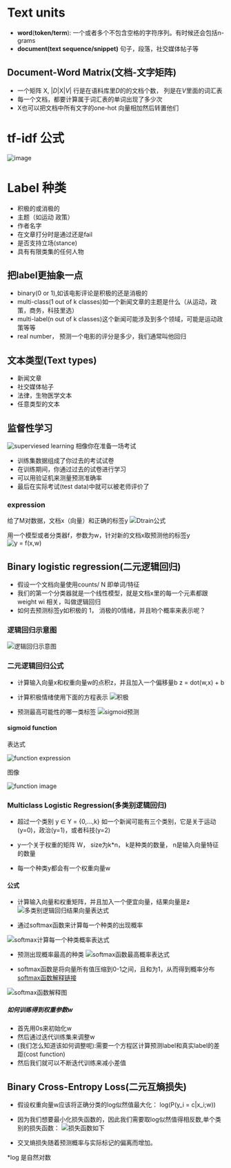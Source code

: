 
# Text units
* **word**(**token/term**): 一个或者多个不包含空格的字符序列。有时候还会包括n-grams
* **document(text sequence/snippet)** 句子，段落，社交媒体帖子等

## Document-Word Matrix(文档-文字矩阵)
* 一个矩阵 X, |*D*|X|*V*| 行是在语料库里*D*的的文档个数， 列是在*V*里面的词汇表
* 每一个文档，都要计算属于词汇表的单词出现了多少次
* X也可以把文档中所有文字的one-hot 向量相加然后转置他们

# tf-idf 公式
  ![image](https://github.com/Qianlinnn/NLP-/raw/master/img/idf_tfidf%E5%85%AC%E5%BC%8F.png)

      
# Label 种类
* 积极的或消极的 
* 主题（如运动 政策）
* 作者名字
* 在文章打分时是通过还是fail
* 是否支持立场(stance)
* 具有有限类集的任何人物

## 把label更抽象一点
* binary(0 or 1),如该电影评论是积极的还是消极的
* multi-class(1 out of k classes)如一个新闻文章的主题是什么（从运动，政策，商务，科技里选）
* multi-label(n out of k classes)这个新闻可能涉及到多个领域，可能是运动政策等等
* real number， 预测一个电影的评分是多少，我们通常叫他回归

## 文本类型(Text types)
* 新闻文章
* 社交媒体帖子
* 法律，生物医学文本
* 任意类型的文本

## 监督性学习
![superviesed learning](https://github.com/Qianlinnn/NLP-/raw/master/img/%E7%9B%91%E7%9D%A3%E5%AD%A6%E4%B9%A0%E6%B5%81%E7%A8%8B%E5%9B%BE.png)
相像你在准备一场考试
* 训练集数据组成了你过去的考试试卷
* 在训练期间，你通过过去的试卷进行学习
* 可以用验证机来测量预测准确率
* 最后在实际考试(test data)中就可以被老师评价了

### expression
给了M对数据，文档x（向量）和正确的标签y
  ![Dtrain公式](https://github.com/Qianlinnn/NLP-/raw/master/img/Dtrain.png)

用一个模型或者分类器f，参数为w，针对新的文档x取预测他的标签y
  ![y = f(x,w)](https://github.com/Qianlinnn/NLP-/raw/master/img/f().png)
  
  
## Binary logistic regression(二元逻辑回归)
* 假设一个文档向量使用counts/ N 即单词/特征
* 我们的第一个分类器就是一个线性模型，就是文档x里的每一个元素都跟weight wi 相关，叫做逻辑回归
* 如何去预测标签y如积极的 1， 消极的0情绪，并且哟个概率来表示呢？


### 逻辑回归示意图
 ![逻辑回归示意图](https://github.com/Qianlinnn/NLP-/raw/master/img/%E9%80%BB%E8%BE%91%E5%9B%9E%E5%BD%92%E7%A4%BA%E6%84%8F%E5%9B%BE.png)

### 二元逻辑回归公式
* 计算输入向量x和权重向量w的点积z，并且加入一个偏移量b
        z = dot(w,x) + b
        
* 计算积极情绪使用下面的方程表示
![积极](https://github.com/Qianlinnn/NLP-/raw/master/img/%E7%A7%AF%E6%9E%81%E6%83%85%E7%BB%AA.png)

* 预测最高可能性的哪一类标签
![sigmoid预测](https://github.com/Qianlinnn/NLP-/raw/master/img/sigmoid%E5%87%BD%E6%95%B0%E6%9C%80%E9%AB%98%E5%8F%AF%E8%83%BD%E6%80%A7.png)

#### sigmoid function
表达式

![function expression](https://github.com/Qianlinnn/NLP-/raw/master/img/sigmoid%E5%87%BD%E6%95%B0%E8%A1%A8%E8%BE%BE%E5%BC%8F.png)

图像

![function image](https://github.com/Qianlinnn/NLP-/raw/master/img/sigmoid%E5%87%BD%E6%95%B0%E5%9B%BE%E5%83%8F.png)

### Multiclass Logistic Regression(多类别逻辑回归)
* 超过一个类别 y ∈ Y = {0,...,k} 如一个新闻可能有三个类别，它是关于运动(y=0)，政治(y=1)，或者科技(y=2)

* y一个关于权重的矩阵 W， size为k*n， k是种类的数量， n是输入向量特征的数量

* 每一个种类y都会有一个权重向量w



#### 公式
* 计算输入向量和权重矩阵，并且加入一个便宜向量，结果向量是z
![多类别逻辑回归结果向量表达式](https://github.com/Qianlinnn/NLP-/raw/master/img/%E5%A4%9A%E7%B1%BB%E5%88%AB%E9%80%BB%E8%BE%91%E5%9B%9E%E5%BD%92%E8%A1%A8%E8%BE%BE%E5%BC%8F.png)

* 通过softmax函数来计算每一个种类的出现概率

![softmax计算每一个种类概率表达式](https://github.com/Qianlinnn/NLP-/raw/master/img/softmax%E5%87%BD%E6%95%B0%E8%AE%A1%E7%AE%97%E7%B1%BB%E5%88%AB%E6%A6%82%E7%8E%87%E8%A1%A8%E8%BE%BE%E5%BC%8F.png)

* 预测出现概率最高的种类
![softmax函数最高概率表达式](https://github.com/Qianlinnn/NLP-/raw/master/img/softmax%E6%9C%80%E5%A4%A7%E6%A6%82%E7%8E%87%E8%A1%A8%E8%BE%BE%E5%BC%8F.png)

* softmax函数是将向量所有值压缩到0-1之间，且和为1，从而得到概率分布
[softmax函数解释链接](https://www.zhihu.com/question/23765351)

![softmax函数解释图](https://github.com/Qianlinnn/NLP-/raw/master/img/softmax%E5%87%BD%E6%95%B0%E7%A4%BA%E6%84%8F%E5%9B%BE.png)

##### 如何训练得到权重参数w
* 首先用0s来初始化w
* 然后通过迭代训练集来调整w
* (我们怎么知道该如何调整呢):需要一个方程区计算预测label和真实label的差距(cost function)
* 然后我们就可以不断迭代训练来减小差值

## Binary Cross-Entropy Loss(二元互熵损失)
* 假设权重向量w应该将正确分类的log似然值最大化：
         log(P(y_i = c|x_i;w))
* 因为我们想要最小化损失函数的，因此我们需要取log似然值得相反数,单个类别的损失函数：
  ![损失函数如下](https://github.com/Qianlinnn/NLP-/raw/master/img/%5Blog%E4%BC%BC%E7%84%B6%E5%80%BC%E7%9B%B8%E5%8F%8D%E6%95%B0.png)
  
* 交叉熵损失随着预测概率与实际标记的偏离而增加。

*log 是自然对数



